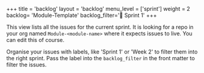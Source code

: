 +++
title = 'backlog'
layout = 'backlog'
menu_level = ['sprint']
weight = 2
backlog= 'Module-Template'
backlog_filter='📅 Sprint 1'
+++

This view lists all the issues for the current sprint. It is looking for a repo in your org named `Module-<module-name>` where it expects issues to live. You can edit this of course.

Organise your issues with labels, like 'Sprint 1' or 'Week 2' to filter them into the right sprint. Pass the label into the `backlog_filter` in the front matter to filter the issues.
